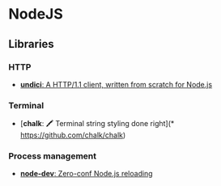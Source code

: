 # NodeJS

## Libraries

### HTTP
- [**undici**: A HTTP/1.1 client, written from scratch for Node.js](https://github.com/nodejs/undici)

### Terminal
- [**chalk**: 🖍 Terminal string styling done right](* https://github.com/chalk/chalk)


### Process management
- [**node-dev**: Zero-conf Node.js reloading](https://github.com/fgnass/node-dev)